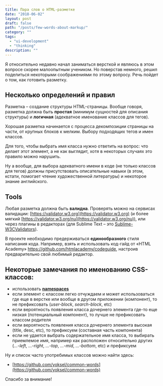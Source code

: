 ```yaml
---
title: Пара слов о HTML-разметке
date: "2018-06-02"
layout: post
draft: false
path: "/posts/few-words-about-markup/"
category: ""
tags:
  - "ui-development"
  - "thinking"
description: ""
---
```


Я относительно недавно начал заниматься версткой и являюсь в этом вопросе скорее малоопытным учеником. Но поверстав немного, решил поделиться некоторыми соображениями по этому вопросу. Речь пойдет о том, как готовить разметку.

## Несколько определений и правил

Разметка – создание структуры HTML-страницы. Вообще говоря, разметка должна быть **простая** (минимум сущностей для описания структуры) и **логичная** (адекватное именование классов для тегов).

Хорошая разметка начинается с процесса декомпозиции страницы на части, от крупных блоков к мелким. Выбору подходящих тегов и имен классов.

Для того, чтобы выбрать имя класса нужно ответить на вопрос: что делает этот элемент, а не как выглядит, хотя в некоторых случаях это правило можно нарушить.

Ну а вообще, для выбора адекватного имени в коде (не только классов для тегов) должны присутствовать описательные навыки (в этом, кстати, помогает чтение художественной литературы) и некоторое знание английского.

## Tools

Любая разметка должна быть **валидна**. Проверять можно на сервисах валидации: [https://validator.w3.org](https://validator.w3.org) (и более мягкий [https://validator.w3.org/nu](https://validator.w3.org/nu)), или через плагины в редакторах (для Sublime Text – это [Sublime-W3CValidators](https://github.com/dubharmonic/Sublime-W3CValidators)).

В проекте необходимо предерживаться **единообразного** стиля написания кода. Например, взять и использовать код-гайд от «HTML Academy» https://github.com/htmlacademy/codeguide, настроив предварительно свой любимый редактор.

## Некоторые замечания по именованию CSS-классов:

 - использовать [**namespaces**](https://ru.wikipedia.org/wiki/%D0%9F%D1%80%D0%BE%D1%81%D1%82%D1%80%D0%B0%D0%BD%D1%81%D1%82%D0%B2%D0%BE_%D0%B8%D0%BC%D1%91%D0%BD_(%D0%BF%D1%80%D0%BE%D0%B3%D1%80%D0%B0%D0%BC%D0%BC%D0%B8%D1%80%D0%BE%D0%B2%D0%B0%D0%BD%D0%B8%D0%B5))
 - если элемент с классом легко отчуждаем и может использоваться где еще в верстке или вообще в другом приложении (компонент), то не префиксовать (_user-block_, _search-block_, etc)
 - если вероятность появления класса дочернего элемента где-то еще низкая (потенциальный компонент), то лучше не префиксовать классом родителя
 - если вероятность появления класса дочернего элемента высокая (title, desc, etc), то префиксуем (составная часть компонента)
 - если не удается выбрать содержательное имя класса, то выбирать приемлемое имя, например как расположен относительно других (_...-left_, _...-right_, _...-top_, _...-mid_, _...-bottom_, etc) и префиксуем

Ну и список часто употребимых классов можно найти здесь:
 - [https://github.com/yoksel/common-words](https://github.com/yoksel/common-words)
 

Спасибо за внимание!